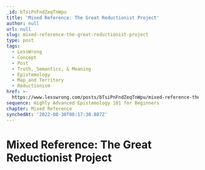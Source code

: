 ```yaml
---
_id: bTsiPnFndZeqTnWpu
title: 'Mixed Reference: The Great Reductionist Project'
author: null
url: null
slug: mixed-reference-the-great-reductionist-project
type: post
tags:
  - LessWrong
  - Concept
  - Post
  - Truth,_Semantics, & Meaning
  - Epistemology
  - Map_and Territory
  - Reductionism
href: >-
  https://www.lesswrong.com/posts/bTsiPnFndZeqTnWpu/mixed-reference-the-great-reductionist-project
sequence: Highly Advanced Epistemology 101 for Beginners
chapter: Mixed Reference
synchedAt: '2022-08-30T08:17:30.887Z'
---
```

# Mixed Reference: The Great Reductionist Project

